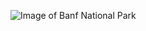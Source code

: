 ![Image of Banf National Park](https://2.bp.blogspot.com/-E3QraRNgh08/V3Wh69x7hXI/AAAAAAAA570/8pmxbnaN9SQZP5ACmtWrCgxqaeuhZatfwCLcB/s1600/Banff-National-Park-16.jpg)
